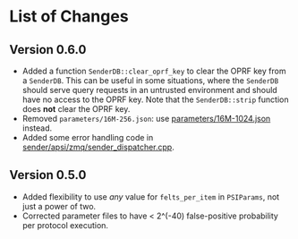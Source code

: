 # List of Changes

## Version 0.6.0

- Added a function `SenderDB::clear_oprf_key` to clear the OPRF key from a `SenderDB`. This can be useful in some situations, where the `SenderDB` should serve query requests in an untrusted environment and should have no access to the OPRF key. Note that the `SenderDB::strip` function does **not** clear the OPRF key.
- Removed `parameters/16M-256.json`: use [parameters/16M-1024.json](parameters/16M-1024.json) instead.
- Added some error handling code in [sender/apsi/zmq/sender_dispatcher.cpp](sender/apsi/zmq/sender_dispatcher.cpp).

## Version 0.5.0

- Added flexibility to use *any* value for `felts_per_item` in `PSIParams`, not just a power of two.
- Corrected parameter files to have < 2^(-40) false-positive probability per protocol execution.
